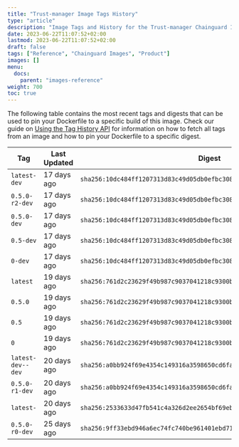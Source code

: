 ```yaml
---
title: "Trust-manager Image Tags History"
type: "article"
description: "Image Tags and History for the Trust-manager Chainguard Image"
date: 2023-06-22T11:07:52+02:00
lastmod: 2023-06-22T11:07:52+02:00
draft: false
tags: ["Reference", "Chainguard Images", "Product"]
images: []
menu:
  docs:
    parent: "images-reference"
weight: 700
toc: true
---
```


The following table contains the most recent tags and digests that can be used to pin your Dockerfile to a specific build of this image. Check our guide on [Using the Tag History API](/chainguard/chainguard-images/using-the-tag-history-api/) for information on how to fetch all tags from an image and how to pin your Dockerfile to a specific digest.

| Tag               | Last Updated | Digest                                                                    |
|-------------------|--------------|---------------------------------------------------------------------------|
| `latest-dev`      | 17 days ago  | `sha256:10dc484ff1207313d83c49d05db0efbc308b226692beb6bd0607e5438eba0f1d` |
| `0.5.0-r2-dev`    | 17 days ago  | `sha256:10dc484ff1207313d83c49d05db0efbc308b226692beb6bd0607e5438eba0f1d` |
| `0.5.0-dev`       | 17 days ago  | `sha256:10dc484ff1207313d83c49d05db0efbc308b226692beb6bd0607e5438eba0f1d` |
| `0.5-dev`         | 17 days ago  | `sha256:10dc484ff1207313d83c49d05db0efbc308b226692beb6bd0607e5438eba0f1d` |
| `0-dev`           | 17 days ago  | `sha256:10dc484ff1207313d83c49d05db0efbc308b226692beb6bd0607e5438eba0f1d` |
| `latest`          | 19 days ago  | `sha256:761d2c23629f49b987c9037041218c9300bb83dc242eb471c14697672107df6c` |
| `0.5.0`           | 19 days ago  | `sha256:761d2c23629f49b987c9037041218c9300bb83dc242eb471c14697672107df6c` |
| `0.5`             | 19 days ago  | `sha256:761d2c23629f49b987c9037041218c9300bb83dc242eb471c14697672107df6c` |
| `0`               | 19 days ago  | `sha256:761d2c23629f49b987c9037041218c9300bb83dc242eb471c14697672107df6c` |
| `latest-dev--dev` | 20 days ago  | `sha256:a0bb924f69e4354c149316a3598650cd6fa36eaf753f4167aedab90c02f7057c` |
| `0.5.0-r1-dev`    | 20 days ago  | `sha256:a0bb924f69e4354c149316a3598650cd6fa36eaf753f4167aedab90c02f7057c` |
| `latest-`         | 20 days ago  | `sha256:2533633d47fb541c4a326d2ee2654bf69eb8dec6c12af073cb309d324ae70767` |
| `0.5.0-r0-dev`    | 25 days ago  | `sha256:9ff33ebd946a6ec74fc740be961401ebd71a2c131951ed01f030cc66c0b6c5e8` |
